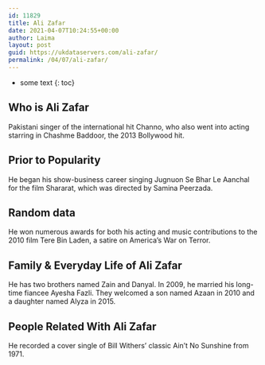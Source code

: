```yaml
---
id: 11829
title: Ali Zafar
date: 2021-04-07T10:24:55+00:00
author: Laima
layout: post
guid: https://ukdataservers.com/ali-zafar/
permalink: /04/07/ali-zafar/
---
```


* some text
{: toc}


## Who is Ali Zafar
                  
                  
                  
Pakistani singer of the international hit Channo, who also went into acting starring in Chashme Baddoor, the 2013 Bollywood hit.
                  
              
            
              
            
                
                
                
## Prior to Popularity
                  
                  
                  
He began his show-business career singing Jugnuon Se Bhar Le Aanchal for the film Shararat, which was directed by Samina Peerzada.
                  
              
            
              
            
                
                
                
## Random data
                  
                  
                  
He won numerous awards for both his acting and music contributions to the 2010 film Tere Bin Laden, a satire on America&#8217;s War on Terror.
                  
              
            
              
            
                
                
                
## Family & Everyday Life of Ali Zafar
                  
                  
                  
He has two brothers named Zain and Danyal. In 2009, he married his long-time fiancee Ayesha Fazli. They welcomed a son named Azaan in 2010 and a daughter named Alyza in 2015.
                  
              
            
              
            
                
                
                
## People Related With Ali Zafar
                  
                  
                  
He recorded a cover single of Bill Withers&#8217; classic Ain&#8217;t No Sunshine from 1971.
                  
              
            
              
            
                
              
            
              
              
            
            
              
            
          
          
          